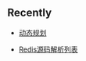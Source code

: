 

## Recently
* [动态规划](https://zhuanlan.zhihu.com/p/78220312s)

* [Redis源码解析列表](https://blog.csdn.net/men_wen/category_6769467.html)

 